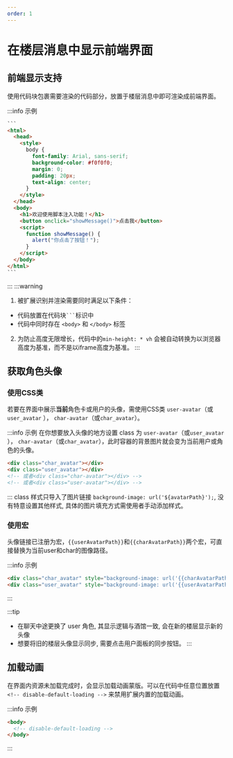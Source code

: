 ```yaml
---
order: 1
---
```


# 在楼层消息中显示前端界面

## 前端显示支持

使用代码块包裹需要渲染的代码部分，放置于楼层消息中即可渲染成前端界面。

:::info 示例

````html
```
<html>
  <head>
    <style>
      body {
        font-family: Arial, sans-serif;
        background-color: #f0f0f0;
        margin: 0;
        padding: 20px;
        text-align: center;
      }
    </style>
  </head>
  <body> 
    <h1>欢迎使用脚本注入功能！</h1>
    <button onclick="showMessage()">点击我</button>    
    <script>
      function showMessage() {
        alert("你点击了按钮！");
      }
    </script>
  </body>
</html>
```
````

:::
:::warning
1. 被扩展识别并渲染需要同时满足以下条件：

- 代码放置在代码块` ``` `标识中
- 代码中同时存在 `<body>` 和 `</body>` 标签

2. 为防止高度无限增长，代码中的`min-height: * vh` 会被自动转换为以浏览器高度为基准，而不是以iframe高度为基准。
  :::

## 获取角色头像

### 使用CSS类

若要在界面中展示**当前**角色卡或用户的头像，需使用CSS类 `user-avatar`（或`user_avatar` ）， `char-avatar`（或`char_avatar`）。

:::info 示例
在你想要放入头像的地方设置 class 为 `user-avatar`（或`user_avatar` ）， `char-avatar`（或`char_avatar`），此时容器的背景图片就会变为当前用户或角色的头像。

```html
<div class="char_avatar"></div>
<div class="user_avatar"></div>
<!-- 或者<div class="char-avatar"></div> -->
<!-- 或者<div class="user-avatar"></div> -->
```
:::
class 样式只导入了图片链接 `background-image: url('${avatarPath}');`, 没有特意设置其他样式, 具体的图片填充方式需使用者手动添加样式。

### 使用宏

头像链接已注册为宏，<code v-pre>{{userAvatarPath}}</code>和<code v-pre>{{charAvatarPath}}</code>两个宏，可直接替换为当前user和char的图像路径。

:::info 示例
```html
<div class="char_avatar" style="background-image: url('{{charAvatarPath}}');"></div>
<div class="user_avatar" style="background-image: url('{{userAvatarPath}}');"></div>
```
:::


:::tip
- 在聊天中途更换了 user 角色, 其显示逻辑与酒馆一致, 会在新的楼层显示新的头像
- 想要将旧的楼层头像显示同步, 需要点击用户面板的同步按钮。
:::

## 加载动画

在界面内资源未加载完成时，会显示加载动画蒙版。可以在代码中任意位置放置 `<!-- disable-default-loading -->` 来禁用扩展内置的加载动画。

:::info 示例
```html
<body>
  <!-- disable-default-loading -->
</body>
```
:::
